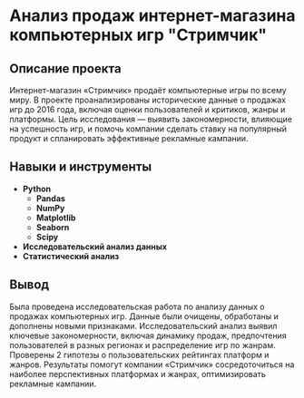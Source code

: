 # Анализ продаж интернет-магазина компьютерных игр "Стримчик"


## Описание проекта

Интернет-магазин «Стримчик» продаёт компьютерные игры по всему миру. В проекте проанализированы исторические данные о продажах игр до 2016 года, включая оценки пользователей и критиков, жанры и платформы. Цель исследования — выявить закономерности, влияющие на успешность игр, и помочь компании сделать ставку на популярный продукт и спланировать эффективные рекламные кампании. 


## Навыки и инструменты

- **Python**
    - **Pandas**
    - **NumPy**
    - **Matplotlib**
    - **Seaborn**
    - **Scipy**
- **Исследовательский анализ данных**
- **Статистический анализ**


## Вывод

Была проведена исследовательская работа по анализу данных о продажах компьютерных игр. Данные были очищены, обработаны и дополнены новыми признаками. Исследовательский анализ выявил ключевые закономерности, включая динамику продаж, предпочтения пользователей в разных регионах и распределение игр по жанрам. Проверены 2 гипотезы о пользовательских рейтингах платформ и жанров. Результаты помогут компании «Стримчик» сосредоточиться на наиболее перспективных платформах и жанрах, оптимизировать рекламные кампании.